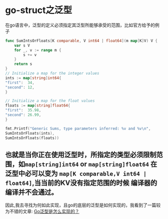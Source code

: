# go-struct之泛型

在go语言中，泛型的定义必须指定其泛型所能够承受的范围，比如官方给予的例子
~~~go
func SumIntsOrFloats[K comparable, V int64 | float64](m map[K]V) V {
	var s V
	for _, v := range m {
		s += v
	}
	return s
}
// Initialize a map for the integer values
ints := map[string]int64{
"first":  34,
"second": 12,
}

// Initialize a map for the float values
floats := map[string]float64{
"first":  35.98,
"second": 26.99,
}

fmt.Printf("Generic Sums, type parameters inferred: %v and %v\n",
SumIntsOrFloats(ints),
SumIntsOrFloats(floats))
~~~

也就是当你正在使用泛型时，所指定的类型必须限制范围，如`map[string]int64` or `map[string]float64`
在泛型中必可以变为 `map[K comparable,V int64 | float64]`,当当前的KV没有指定范围的时候
编译器的编译并不会通过。  
----------------------
因此,我去寻找为何如此实现，且go的底层的泛型是如何实现的，我看到了一篇较为不错的文章:
[Go泛型是怎么实现的？](https://cn-sec.com/archives/487357.html)


